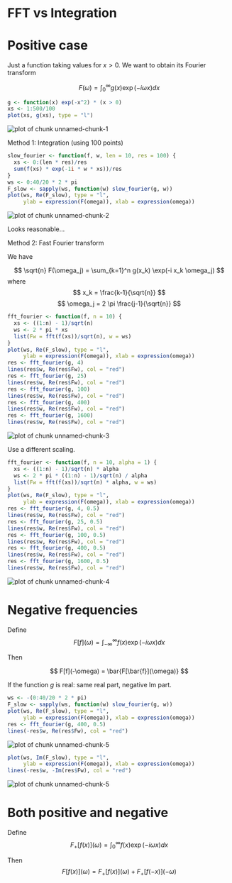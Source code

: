 FFT vs Integration
========================================================

# Positive case

Just a function taking values for $x > 0$.
We want to obtain its Fourier transform

$$
F(\omega) = \int_0^\infty g(x) \exp(-i\omega x) dx
$$


```r
g <- function(x) exp(-x^2) * (x > 0)
xs <- 1:500/100
plot(xs, g(xs), type = "l")
```

![plot of chunk unnamed-chunk-1](figure/unnamed-chunk-1-1.png) 

Method 1: Integration (using 100 points)


```r
slow_fourier <- function(f, w, len = 10, res = 100) {
  xs <- 0:(len * res)/res
  sum(f(xs) * exp(-1i * w * xs))/res
}
ws <- 0:40/20 * 2 * pi
F_slow <- sapply(ws, function(w) slow_fourier(g, w))
plot(ws, Re(F_slow), type = "l",
     ylab = expression(F(omega)), xlab = expression(omega))
```

![plot of chunk unnamed-chunk-2](figure/unnamed-chunk-2-1.png) 

Looks reasonable...

Method 2: Fast Fourier transform

We have

$$
\sqrt{n} F(\omega_j) = \sum_{k=1}^n g(x_k) \exp(-i x_k \omega_j)
$$
where
$$
x_k = \frac{k-1}{\sqrt{n}}
$$
$$
\omega_j = 2 \pi \frac{j-1}{\sqrt{n}}
$$


```r
fft_fourier <- function(f, n = 10) {
  xs <- ((1:n) - 1)/sqrt(n)
  ws <- 2 * pi * xs
  list(Fw = fft(f(xs))/sqrt(n), w = ws)
}
plot(ws, Re(F_slow), type = "l",
     ylab = expression(F(omega)), xlab = expression(omega))
res <- fft_fourier(g, 4)
lines(res$w, Re(res$Fw), col = "red")
res <- fft_fourier(g, 25)
lines(res$w, Re(res$Fw), col = "red")
res <- fft_fourier(g, 100)
lines(res$w, Re(res$Fw), col = "red")
res <- fft_fourier(g, 400)
lines(res$w, Re(res$Fw), col = "red")
res <- fft_fourier(g, 1600)
lines(res$w, Re(res$Fw), col = "red")
```

![plot of chunk unnamed-chunk-3](figure/unnamed-chunk-3-1.png) 

Use a different scaling.


```r
fft_fourier <- function(f, n = 10, alpha = 1) {
  xs <- ((1:n) - 1)/sqrt(n) * alpha
  ws <- 2 * pi * ((1:n) - 1)/sqrt(n) / alpha
  list(Fw = fft(f(xs))/sqrt(n) * alpha, w = ws)
}
plot(ws, Re(F_slow), type = "l",
     ylab = expression(F(omega)), xlab = expression(omega))
res <- fft_fourier(g, 4, 0.5)
lines(res$w, Re(res$Fw), col = "red")
res <- fft_fourier(g, 25, 0.5)
lines(res$w, Re(res$Fw), col = "red")
res <- fft_fourier(g, 100, 0.5)
lines(res$w, Re(res$Fw), col = "red")
res <- fft_fourier(g, 400, 0.5)
lines(res$w, Re(res$Fw), col = "red")
res <- fft_fourier(g, 1600, 0.5)
lines(res$w, Re(res$Fw), col = "red")
```

![plot of chunk unnamed-chunk-4](figure/unnamed-chunk-4-1.png) 

# Negative frequencies


Define
$$
F[f](\omega) = \int_{-\infty}^\infty f(x) \exp(-i\omega x) dx
$$

Then

$$
F[f](-\omega) = \bar{F[\bar{f}](\omega)}
$$

If the function $g$ is real: same real part, negative Im part.


```r
ws <- -(0:40/20 * 2 * pi)
F_slow <- sapply(ws, function(w) slow_fourier(g, w))
plot(ws, Re(F_slow), type = "l",
     ylab = expression(F(omega)), xlab = expression(omega))
res <- fft_fourier(g, 400, 0.5)
lines(-res$w, Re(res$Fw), col = "red")
```

![plot of chunk unnamed-chunk-5](figure/unnamed-chunk-5-1.png) 

```r
plot(ws, Im(F_slow), type = "l",
     ylab = expression(F(omega)), xlab = expression(omega))
lines(-res$w, -Im(res$Fw), col = "red")
```

![plot of chunk unnamed-chunk-5](figure/unnamed-chunk-5-2.png) 

# Both positive and negative

Define
$$
F_+[f(x)](\omega) = \int_0^\infty f(x) \exp(-i\omega x) dx
$$

Then
$$
F[f(x)](\omega) = F_+[f(x)](\omega) + F_+[f(-x)](-\omega)
$$
